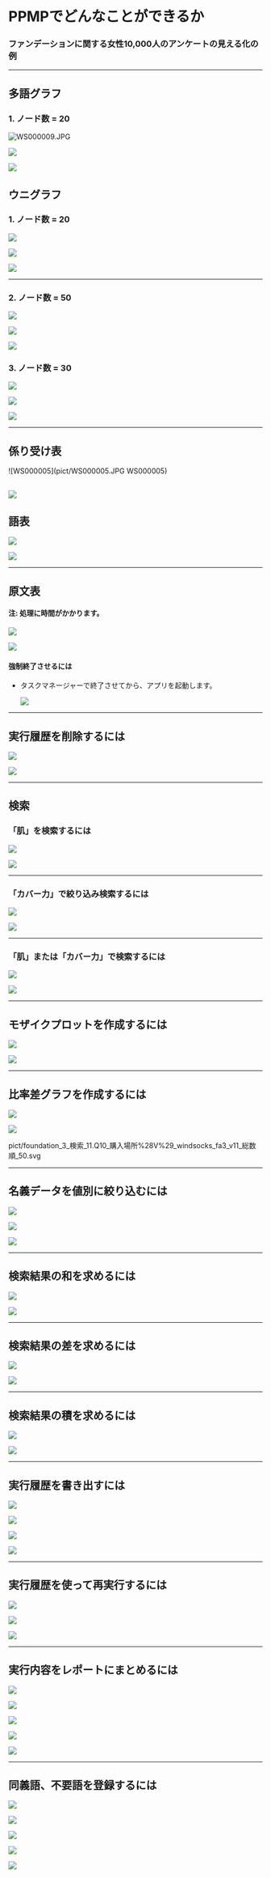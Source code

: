 # PPMPでどんなことができるか
### ファンデーションに関する女性10,000人のアンケートの見える化の例

---


## 多語グラフ
### 1. ノード数 = 20
![](pict/WS000009.JPG "WS000009.JPG")

![](pict/WS000008.JPG)

![](pict/foundation_0_tago_fa3_d3w20n20e100f1_全体-neato.svg)

## ウニグラフ
### 1. ノード数 = 20
![](pict/WS000009.JPG)

![](pict/WS000000.JPG)

![](pict/foundation_0_uni_fa3_d3w20n20e100f1_全体-fdp.svg)

---

### 2. ノード数 = 50
![](pict/WS000002.JPG)

![](pict/WS000000.JPG)

![](pict/foundation_0_uni_fa3_d3w20n50e200f1_全体-fdp.svg)

### 3. ノード数 = 30
![](pict/WS000003.JPG)

![](pict/WS000000.JPG)

![](pict/foundation_0_uni_fa3_d3w20n30e100f5_全体-fdp.svg)

---

## 係り受け表
![WS000005](pict/WS000005.JPG WS000005)

![](pict/WS000004.JPG)
---
## 語表
![](pict/WS000007.JPG)

![](pict/WS000006.JPG)

---

## 原文表
#### 注: 処理に時間がかかります。
![](pict/WS000010.JPG)

![](pict/WS000012.JPG)

#### 強制終了させるには
* タスクマネージャーで終了させてから、アプリを起動します。

   ![](pict/WS000011.JPG)

---

## 実行履歴を削除するには
![](pict/WS000013.JPG)

![](pict/WS000014.JPG)

---

## 検索
### 「肌」を検索するには

![](pict/WS000015.JPG)

![](pict/WS000016.JPG)

---

### 「カバー力」で絞り込み検索するには

![](pict/WS000017.JPG)

![](pict/WS000018.JPG)

---

### 「肌」または「カバー力」で検索するには
![](pict/WS000019.JPG)

![](pict/WS000020.JPG)

---

## モザイクプロットを作成するには
![](pict/WS000022.JPG)

![](pict/foundation_3_検索_8.Q7_年代x11.Q10_購入場所_mosaic_plot_8-11_utf8.svg)

---

## 比率差グラフを作成するには
![](pict/WS000023.JPG)

![](pict/WS000050.JPG)

pict/foundation_3_検索_11.Q10_購入場所%28V%29_windsocks_fa3_v11_総数順_50.svg

---

## 名義データを値別に絞り込むには
![](pict/WS000024.JPG)

![](pict/WS000025.JPG)

![](pict/WS000026.JPG)

---

## 検索結果の和を求めるには
![](pict/WS000027.JPG)

![](pict/WS000028.JPG)

---

## 検索結果の差を求めるには
![](pict/WS000029.JPG)

![](pict/WS000030.JPG)

---

## 検索結果の積を求めるには
![](pict/WS000031.JPG)

![](pict/WS000032.JPG)

---

## 実行履歴を書き出すには
![](pict/WS000033.JPG)

![](pict/WS000034.JPG)

![](pict/WS000035.JPG)

![](pict/WS000036.JPG)

---

## 実行履歴を使って再実行するには
![](pict/WS000037.JPG)

![](pict/WS000038.JPG)

![](pict/WS000039.JPG)

---

## 実行内容をレポートにまとめるには
![](pict/WS000040.JPG)

![](pict/WS000041.JPG)

![](pict/WS000042.JPG)

![](pict/WS000043.JPG)

![](pict/WS000044.JPG)

---

## 同義語、不要語を登録するには
![](pict/WS000045.JPG)

![](pict/WS000046.JPG)

![](pict/WS000047.JPG)

![](pict/WS000048.JPG)

![](pict/WS000049.JPG)
